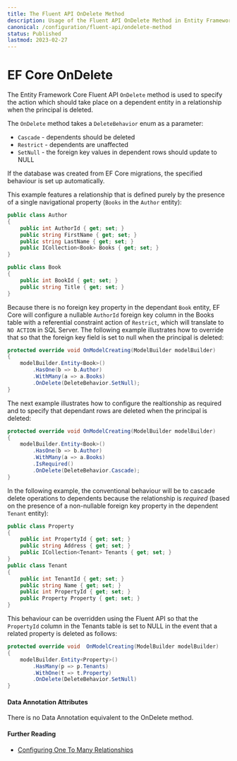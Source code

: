 ```yaml
---
title: The Fluent API OnDelete Method
description: Usage of the Fluent API OnDelete Method in Entity Framework Core
canonical: /configuration/fluent-api/ondelete-method
status: Published
lastmod: 2023-02-27
---
```


# EF Core OnDelete

The Entity Framework Core Fluent API `OnDelete` method is used to specify the action which should take place on a dependent entity in a relationship when the principal is deleted.

The `OnDelete` method takes a `DeleteBehavior` enum as a parameter:

- `Cascade` - dependents should be deleted
- `Restrict` - dependents are unaffected
- `SetNull` - the foreign key values in dependent rows should update to NULL

If the database was created from EF Core migrations, the specified behaviour is set up automatically. 

This example features a relationship that is defined purely by the presence of a single navigational property (`Books` in the `Author` entity):
```csharp
public class Author
{
    public int AuthorId { get; set; }
    public string FirstName { get; set; }
    public string LastName { get; set; }
    public ICollection<Book> Books { get; set; }
}

public class Book
{
    public int BookId { get; set; }
    public string Title { get; set; }
}
```
Because there is no foreign key property in the dependant `Book` entity, EF Core will configure a nullable `AuthorId` foreign key column in the Books table with a referential constraint action of `Restrict`, which will translate to `NO ACTION` in SQL Server. The following example illustrates how to override that so that the foreign key field is set to null when the principal is deleted:
```csharp
protected override void OnModelCreating(ModelBuilder modelBuilder)
{
    modelBuilder.Entity<Book>()
        .HasOne(b => b.Author)
        .WithMany(a => a.Books)
        .OnDelete(DeleteBehavior.SetNull);
}
```
The next example illustrates how to configure the realtionship as required and to specify that dependant rows are deleted when the principal is deleted:
```csharp
protected override void OnModelCreating(ModelBuilder modelBuilder)
{
    modelBuilder.Entity<Book>()
        .HasOne(b => b.Author)
        .WithMany(a => a.Books)
        .IsRequired()
        .OnDelete(DeleteBehavior.Cascade);
}
```


In the following example, the conventional behaviour will be to cascade delete operations to dependents because the relationship is _required_ (based on the presence of a non-nullable foreign key property in the dependent `Tenant` entity):

```csharp
public class Property
{
    public int PropertyId { get; set; }
    public string Address { get; set; }
    public ICollection<Tenant> Tenants { get; set; }
}
public class Tenant
{
    public int TenantId { get; set; }
    public string Name { get; set; }
    public int PropertyId { get; set; }
    public Property Property { get; set; }
}
```
This behaviour can be overridden  using the Fluent API so that the `PropertyId` column in the Tenants table is set to NULL in the event that a related property is deleted as follows:
```csharp
protected override void  OnModelCreating(ModelBuilder modelBuilder)
{
    modelBuilder.Entity<Property>()
        .HasMany(p => p.Tenants)
        .WithOne(t => t.Property)
        .OnDelete(DeleteBehavior.SetNull)
}
```

#### Data Annotation Attributes

There is no Data Annotation equivalent to the OnDelete method.

#### Further Reading
- [Configuring One To Many Relationships](/configuration/one-to-many-relationship-configuration)
